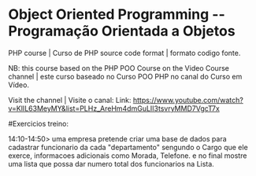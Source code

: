 



# Object Oriented Programming -- Programação Orientada a Objetos
 
 PHP course | Curso de PHP
 source code format | formato codigo fonte.
 
 NB: this course based on the PHP POO Course
 on the Video Course channel |  este curso baseado no Curso POO PHP no canal do Curso em Vídeo.

 Visit the channel | Visite o canal:
 Link: https://www.youtube.com/watch?v=KlIL63MeyMY&list=PLHz_AreHm4dmGuLII3tsvryMMD7VgcT7x



 #Exercicios treino:


 14:10-14:50> 
 uma empresa pretende criar uma base de dados para cadastrar funcionario da cada "departamento" sengundo o Cargo que ele exerce, informacoes adicionais como Morada, Telefone.  e no final mostre uma lista que possa dar numero total dos funcionarios na Lista.
